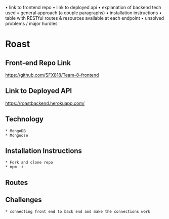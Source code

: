 • link to frontend repo
• link to deployed api
• explanation of backend tech used
• general approach (a couple paragraphs)
• installation instructions
• table with RESTful routes & resources available at each endpoint
• unsolved problems / major hurdles

# Roast
## Front-end Repo Link
https://github.com/SFX818/Team-8-frontend
## Link to Deployed API
https://roastbackend.herokuapp.com/
## Technology
    * MongoDB
    * Mongoose
## Installation Instructions
    * Fork and clone repo
    * npm -i
## Routes
## Challenges
    * connecting front end to back end and make the connections work